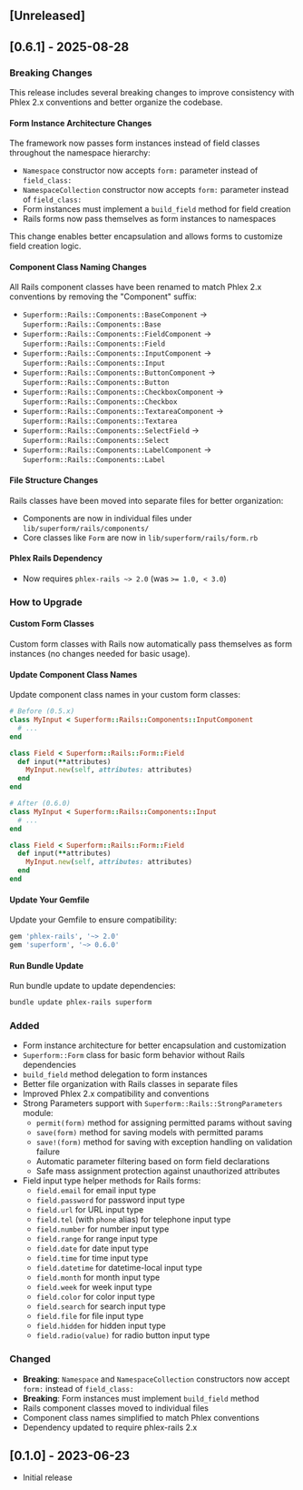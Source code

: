 ## [Unreleased]

## [0.6.1] - 2025-08-28

### Breaking Changes

This release includes several breaking changes to improve consistency with Phlex 2.x conventions and better organize the codebase.

#### Form Instance Architecture Changes

The framework now passes form instances instead of field classes throughout the namespace hierarchy:

- `Namespace` constructor now accepts `form:` parameter instead of `field_class:`
- `NamespaceCollection` constructor now accepts `form:` parameter instead of `field_class:`
- Form instances must implement a `build_field` method for field creation
- Rails forms now pass themselves as form instances to namespaces

This change enables better encapsulation and allows forms to customize field creation logic.

#### Component Class Naming Changes

All Rails component classes have been renamed to match Phlex 2.x conventions by removing the "Component" suffix:

- `Superform::Rails::Components::BaseComponent` → `Superform::Rails::Components::Base`
- `Superform::Rails::Components::FieldComponent` → `Superform::Rails::Components::Field`
- `Superform::Rails::Components::InputComponent` → `Superform::Rails::Components::Input`
- `Superform::Rails::Components::ButtonComponent` → `Superform::Rails::Components::Button`
- `Superform::Rails::Components::CheckboxComponent` → `Superform::Rails::Components::Checkbox`
- `Superform::Rails::Components::TextareaComponent` → `Superform::Rails::Components::Textarea`
- `Superform::Rails::Components::SelectField` → `Superform::Rails::Components::Select`
- `Superform::Rails::Components::LabelComponent` → `Superform::Rails::Components::Label`

#### File Structure Changes

Rails classes have been moved into separate files for better organization:

- Components are now in individual files under `lib/superform/rails/components/`
- Core classes like `Form` are now in `lib/superform/rails/form.rb`

#### Phlex Rails Dependency

- Now requires `phlex-rails ~> 2.0` (was `>= 1.0, < 3.0`)

### How to Upgrade

#### Custom Form Classes

Custom form classes with Rails now automatically pass themselves as form instances (no changes needed for basic usage).

#### Update Component Class Names

Update component class names in your custom form classes:

   ```ruby
   # Before (0.5.x)
   class MyInput < Superform::Rails::Components::InputComponent
     # ...
   end

   class Field < Superform::Rails::Form::Field
     def input(**attributes)
       MyInput.new(self, attributes: attributes)
     end
   end
   ```

   ```ruby
   # After (0.6.0)
   class MyInput < Superform::Rails::Components::Input
     # ...
   end

   class Field < Superform::Rails::Form::Field
     def input(**attributes)
       MyInput.new(self, attributes: attributes)
     end
   end
   ```

#### Update Your Gemfile

Update your Gemfile to ensure compatibility:

   ```ruby
   gem 'phlex-rails', '~> 2.0'
   gem 'superform', '~> 0.6.0'
   ```

#### Run Bundle Update

Run bundle update to update dependencies:

   ```bash
   bundle update phlex-rails superform
   ```

### Added

- Form instance architecture for better encapsulation and customization
- `Superform::Form` class for basic form behavior without Rails dependencies
- `build_field` method delegation to form instances
- Better file organization with Rails classes in separate files
- Improved Phlex 2.x compatibility and conventions
- Strong Parameters support with `Superform::Rails::StrongParameters` module:
  - `permit(form)` method for assigning permitted params without saving
  - `save(form)` method for saving models with permitted params
  - `save!(form)` method for saving with exception handling on validation failure
  - Automatic parameter filtering based on form field declarations
  - Safe mass assignment protection against unauthorized attributes
- Field input type helper methods for Rails forms:
  - `field.email` for email input type
  - `field.password` for password input type
  - `field.url` for URL input type
  - `field.tel` (with `phone` alias) for telephone input type
  - `field.number` for number input type
  - `field.range` for range input type
  - `field.date` for date input type
  - `field.time` for time input type
  - `field.datetime` for datetime-local input type
  - `field.month` for month input type
  - `field.week` for week input type
  - `field.color` for color input type
  - `field.search` for search input type
  - `field.file` for file input type
  - `field.hidden` for hidden input type
  - `field.radio(value)` for radio button input type

### Changed

- **Breaking**: `Namespace` and `NamespaceCollection` constructors now accept `form:` instead of `field_class:`
- **Breaking**: Form instances must implement `build_field` method
- Rails component classes moved to individual files
- Component class names simplified to match Phlex conventions
- Dependency updated to require phlex-rails 2.x

## [0.1.0] - 2023-06-23

- Initial release
